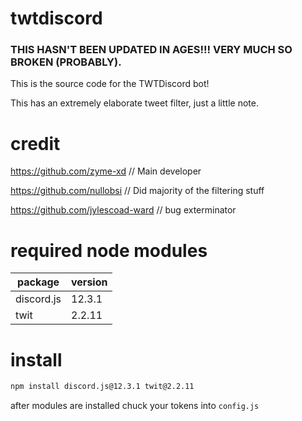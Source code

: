 # twtdiscord
### THIS HASN'T BEEN UPDATED IN AGES!!! VERY MUCH SO BROKEN (PROBABLY).
This is the source code for the TWTDiscord bot!

This has an extremely elaborate tweet filter, just a little note.
# credit

https://github.com/zyme-xd // Main developer

https://github.com/nullobsi // Did majority of the filtering stuff

https://github.com/jylescoad-ward // bug exterminator 

# required node modules

| package | version |
| - | - |
| discord.js | 12.3.1 |
| twit | 2.2.11 |

# install
```bash
npm install discord.js@12.3.1 twit@2.2.11
```

after modules are installed chuck your tokens into `config.js`

